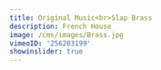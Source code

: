 ```yaml
---
title: Original Music<br>Slap Brass
description: French House
image: /cms/images/Brass.jpg
vimeoID: '256203199'
showinslider: true
---
```




